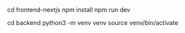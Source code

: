 cd frontend-nextjs
npm install
npm run dev


cd backend
python3 -m venv venv
source venv/bin/activate
